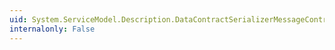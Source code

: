 ```yaml
---
uid: System.ServiceModel.Description.DataContractSerializerMessageContractImporter.Enabled
internalonly: False
---
```

